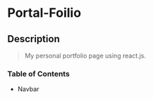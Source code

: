 # Portal-Foilio

## Description
> My personal portfolio page using react.js.

### Table of Contents
- Navbar
